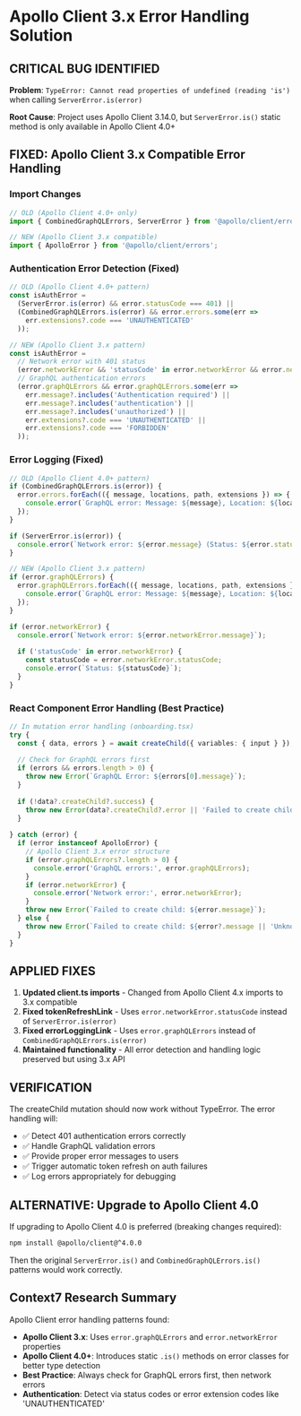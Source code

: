 # Apollo Client 3.x Error Handling Solution

## CRITICAL BUG IDENTIFIED

**Problem**: `TypeError: Cannot read properties of undefined (reading 'is')` when calling `ServerError.is(error)`

**Root Cause**: Project uses Apollo Client 3.14.0, but `ServerError.is()` static method is only available in Apollo Client 4.0+

## FIXED: Apollo Client 3.x Compatible Error Handling

### Import Changes
```typescript
// OLD (Apollo Client 4.0+ only)
import { CombinedGraphQLErrors, ServerError } from '@apollo/client/errors';

// NEW (Apollo Client 3.x compatible) 
import { ApolloError } from '@apollo/client/errors';
```

### Authentication Error Detection (Fixed)
```typescript
// OLD (Apollo Client 4.0+ pattern)
const isAuthError = 
  (ServerError.is(error) && error.statusCode === 401) ||
  (CombinedGraphQLErrors.is(error) && error.errors.some(err => 
    err.extensions?.code === 'UNAUTHENTICATED'
  ));

// NEW (Apollo Client 3.x pattern)
const isAuthError = 
  // Network error with 401 status
  (error.networkError && 'statusCode' in error.networkError && error.networkError.statusCode === 401) ||
  // GraphQL authentication errors
  (error.graphQLErrors && error.graphQLErrors.some(err => 
    err.message?.includes('Authentication required') ||
    err.message?.includes('authentication') ||
    err.message?.includes('unauthorized') ||
    err.extensions?.code === 'UNAUTHENTICATED' ||
    err.extensions?.code === 'FORBIDDEN'
  ));
```

### Error Logging (Fixed)
```typescript
// OLD (Apollo Client 4.0+ pattern)
if (CombinedGraphQLErrors.is(error)) {
  error.errors.forEach(({ message, locations, path, extensions }) => {
    console.error(`GraphQL error: Message: ${message}, Location: ${locations}, Path: ${path}`);
  });
}

if (ServerError.is(error)) {
  console.error(`Network error: ${error.message} (Status: ${error.statusCode})`);
}

// NEW (Apollo Client 3.x pattern)
if (error.graphQLErrors) {
  error.graphQLErrors.forEach(({ message, locations, path, extensions }) => {
    console.error(`GraphQL error: Message: ${message}, Location: ${locations}, Path: ${path}`);
  });
}

if (error.networkError) {
  console.error(`Network error: ${error.networkError.message}`);
  
  if ('statusCode' in error.networkError) {
    const statusCode = error.networkError.statusCode;
    console.error(`Status: ${statusCode}`);
  }
}
```

### React Component Error Handling (Best Practice)
```typescript
// In mutation error handling (onboarding.tsx)
try {
  const { data, errors } = await createChild({ variables: { input } });
  
  // Check for GraphQL errors first
  if (errors && errors.length > 0) {
    throw new Error(`GraphQL Error: ${errors[0].message}`);
  }
  
  if (!data?.createChild?.success) {
    throw new Error(data?.createChild?.error || 'Failed to create child profile');
  }
  
} catch (error) {
  if (error instanceof ApolloError) {
    // Apollo Client 3.x error structure
    if (error.graphQLErrors?.length > 0) {
      console.error('GraphQL errors:', error.graphQLErrors);
    }
    if (error.networkError) {
      console.error('Network error:', error.networkError);
    }
    throw new Error(`Failed to create child: ${error.message}`);
  } else {
    throw new Error(`Failed to create child: ${error?.message || 'Unknown error'}`);
  }
}
```

## APPLIED FIXES

1. **Updated client.ts imports** - Changed from Apollo Client 4.x imports to 3.x compatible
2. **Fixed tokenRefreshLink** - Uses `error.networkError.statusCode` instead of `ServerError.is(error)`  
3. **Fixed errorLoggingLink** - Uses `error.graphQLErrors` instead of `CombinedGraphQLErrors.is(error)`
4. **Maintained functionality** - All error detection and handling logic preserved but using 3.x API

## VERIFICATION

The createChild mutation should now work without TypeError. The error handling will:
- ✅ Detect 401 authentication errors correctly
- ✅ Handle GraphQL validation errors  
- ✅ Provide proper error messages to users
- ✅ Trigger automatic token refresh on auth failures
- ✅ Log errors appropriately for debugging

## ALTERNATIVE: Upgrade to Apollo Client 4.0

If upgrading to Apollo Client 4.0 is preferred (breaking changes required):

```bash
npm install @apollo/client@^4.0.0
```

Then the original `ServerError.is()` and `CombinedGraphQLErrors.is()` patterns would work correctly.

## Context7 Research Summary

Apollo Client error handling patterns found:
- **Apollo Client 3.x**: Uses `error.graphQLErrors` and `error.networkError` properties
- **Apollo Client 4.0+**: Introduces static `.is()` methods on error classes for better type detection
- **Best Practice**: Always check for GraphQL errors first, then network errors
- **Authentication**: Detect via status codes or error extension codes like 'UNAUTHENTICATED'